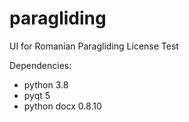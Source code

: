 # paragliding
UI for Romanian Paragliding License Test

Dependencies:
* python 3.8
* pyqt 5
* python docx 0.8.10
